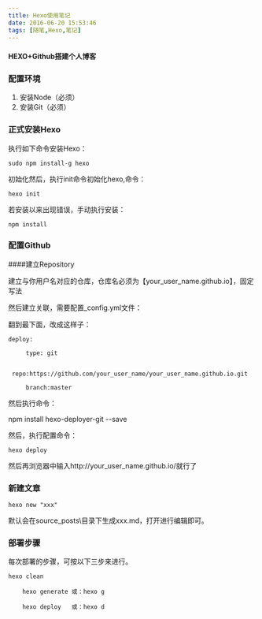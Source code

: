 ```yaml
---
title: Hexo使用笔记
date: 2016-06-20 15:53:46
tags: [随笔,Hexo,笔记]
---
```

#### HEXO+Github搭建个人博客

<!--more-->

### 配置环境
1. 安装Node（必须）
2. 安装Git（必须）

### 正式安装Hexo

执行如下命令安装Hexo：

    sudo npm install-g hexo

初始化然后，执行init命令初始化hexo,命令：

    hexo init

若安装以来出现错误，手动执行安装：	
    
	npm install

### 配置Github

####建立Repository

建立与你用户名对应的仓库，仓库名必须为【your_user_name.github.io】，固定写法

然后建立关联，需要配置_config.yml文件：

翻到最下面，改成这样子：

    deploy:
    
         type: git
    
         repo:https://github.com/your_user_name/your_user_name.github.io.git
    
         branch:master

然后执行命令：

npm install hexo-deployer-git --save

然后，执行配置命令：

    hexo deploy

然后再浏览器中输入http://your_user_name.github.io/就行了

### 新建文章

    hexo new "xxx"
默认会在source\_posts\目录下生成xxx.md，打开进行编辑即可。

### 部署步骤

每次部署的步骤，可按以下三步来进行。
		
	hexo clean 
    
        hexo generate 或：hexo g
    
        hexo deploy   或：hexo d



